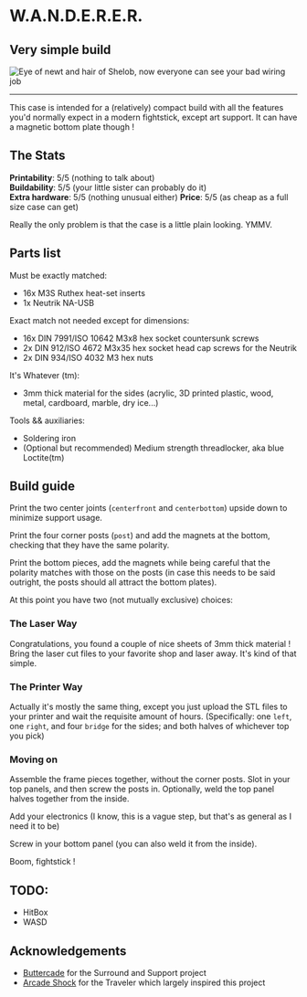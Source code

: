 # W.A.N.D.E.R.E.R.
## Very simple build

![Eye of newt and hair of Shelob, now everyone can see your bad wiring job](../img/wanderer.png)

---

This case is intended for a (relatively) compact build with all the features you'd normally expect in a modern fightstick, except art support. It can have a magnetic bottom plate though !

## The Stats

**Printability**: 5/5 (nothing to talk about)  
**Buildability**: 5/5 (your little sister can probably do it)  
**Extra hardware**: 5/5 (nothing unusual either)
**Price**: 5/5 (as cheap as a full size case can get)

Really the only problem is that the case is a little plain looking. YMMV.

## Parts list

Must be exactly matched:

- 16x M3S Ruthex heat-set inserts
- 1x Neutrik NA-USB

Exact match not needed except for dimensions:

- 16x DIN 7991/ISO 10642 M3x8 hex socket countersunk screws
- 2x DIN 912/ISO 4672 M3x35 hex socket head cap screws for the Neutrik
- 2x DIN 934/ISO 4032 M3 hex nuts

It's Whatever (tm):

- 3mm thick material for the sides (acrylic, 3D printed plastic, wood, metal, cardboard, marble, dry ice...)

Tools && auxiliaries:

- Soldering iron
- (Optional but recommended) Medium strength threadlocker, aka blue Loctite(tm)

## Build guide

Print the two center joints (`centerfront` and `centerbottom`) upside down to minimize support usage.

Print the four corner posts (`post`) and add the magnets at the bottom, checking that they have the same polarity.

Print the bottom pieces, add the magnets while being careful that the polarity matches with those on the posts (in case this needs to be said outright, the posts should all attract the bottom plates).

At this point you have two (not mutually exclusive) choices:

### The Laser Way

Congratulations, you found a couple of nice sheets of 3mm thick material !  
Bring the laser cut files to your favorite shop and laser away. It's kind of that simple.

### The Printer Way

Actually it's mostly the same thing, except you just upload the STL files to your printer and wait the requisite amount of hours. (Specifically: one `left`, one `right`, and four `bridge` for the sides; and both halves of whichever top you pick)

### Moving on

Assemble the frame pieces together, without the corner posts. Slot in your top panels, and then screw the posts in. Optionally, weld the top panel halves together from the inside.

Add your electronics (I know, this is a vague step, but that's as general as I need it to be)

Screw in your bottom panel (you can also weld it from the inside).

Boom, fightstick !

## TODO:

- HitBox
- WASD

## Acknowledgements

- [Buttercade](https://www.etsy.com/shop/BUTTERCADE) for the Surround and Support project
- [Arcade Shock](https://arcadeshock.com/products/fs-traveler-acrylic-controller-case-choose-type) for the Traveler which largely inspired this project

